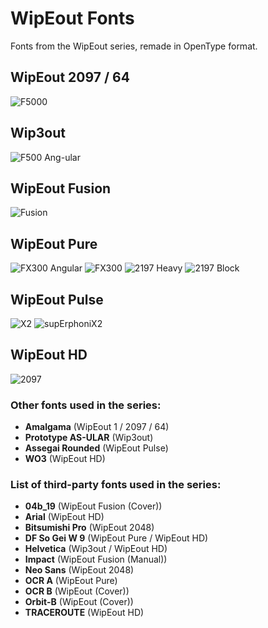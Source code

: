 # WipEout Fonts
Fonts from the WipEout series, remade in OpenType format.

## WipEout 2097 / 64
![F5000](https://user-images.githubusercontent.com/62298614/123288621-08471000-d510-11eb-9df7-b1c1f4575184.png)

## Wip3out
![F500 Ang-ular](https://user-images.githubusercontent.com/62298614/123288627-08dfa680-d510-11eb-8e3e-9e713584d7a8.png)

## WipEout Fusion
![Fusion](https://user-images.githubusercontent.com/62298614/132991015-abed3363-511c-4dcb-8a6a-8f0f5d84a033.png)

## WipEout Pure
![FX300 Angular](https://user-images.githubusercontent.com/62298614/121789097-415bb800-cbd3-11eb-96ac-e9f5d673992c.png)
![FX300](https://user-images.githubusercontent.com/62298614/117665744-72dffe80-b1a3-11eb-9c40-ff4c62fabc96.png)
![2197 Heavy](https://user-images.githubusercontent.com/62298614/117741614-2debb480-b203-11eb-914b-a5ef144854cc.png)
![2197 Block](https://user-images.githubusercontent.com/62298614/117665733-707da480-b1a3-11eb-9138-30e5bb37fd70.png)

## WipEout Pulse
![X2](https://user-images.githubusercontent.com/62298614/124838518-4ff57f00-df87-11eb-8bae-ab2250a25f33.png)
![supErphoniX2](https://user-images.githubusercontent.com/62298614/120089254-d0a79c80-c0f8-11eb-9731-ef9cbdfe369b.png)

## WipEout HD
![2097](https://user-images.githubusercontent.com/62298614/114795033-ff0e2a00-9d8d-11eb-97b0-d30e461ce3c7.png)

### Other fonts used in the series:
- **Amalgama** (WipEout 1 / 2097 / 64)  
- **Prototype AS-ULAR** (Wip3out)  
- **Assegai Rounded** (WipEout Pulse)  
- **WO3** (WipEout HD)

### List of third-party fonts used in the series:

- **04b_19** (WipEout Fusion (Cover))  
- **Arial** (WipEout HD)  
- **Bitsumishi Pro** (WipEout 2048)  
- **DF So Gei W 9** (WipEout Pure / WipEout HD)  
- **Helvetica** (Wip3out / WipEout HD)  
- **Impact** (WipEout Fusion (Manual))  
- **Neo Sans** (WipEout 2048)  
- **OCR A** (WipEout Pure)  
- **OCR B** (WipEout (Cover))  
- **Orbit-B** (WipEout (Cover))  
- **TRACEROUTE** (WipEout HD)  
